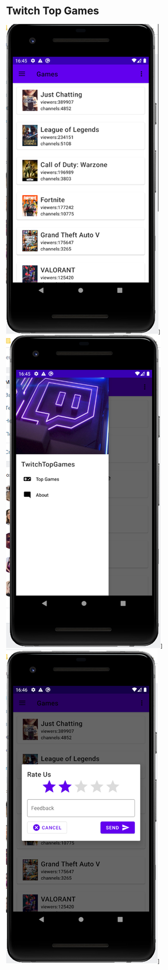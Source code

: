 # Twitch Top Games

![Header](https://github.com/GlebLogachev/TwitchTopGames/blob/main/ImageOne.png)]
![Header](https://github.com/GlebLogachev/TwitchTopGames/blob/main/ImageTwo.png)]
![Header](https://github.com/GlebLogachev/TwitchTopGames/blob/main/ImageThree.png)]
